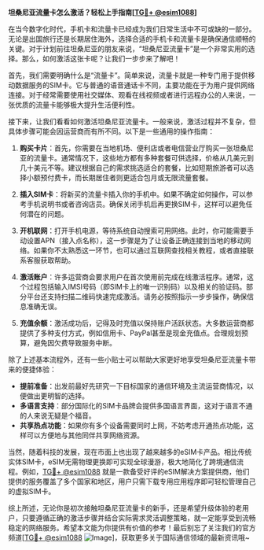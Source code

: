 **坦桑尼亚流量卡怎么激活？轻松上手指南[[TG💪+ @esim1088](https://t.me/s/esim1088)]**

在当今数字化时代，手机卡和流量卡已经成为我们日常生活中不可或缺的一部分。无论是出国旅行还是长期居住海外，选择合适的手机卡和流量卡是确保通信顺畅的关键。对于计划前往坦桑尼亚的朋友来说，“坦桑尼亚流量卡”是一个非常实用的选择。那么，如何激活这张卡呢？让我们一步步来了解吧！

首先，我们需要明确什么是“流量卡”。简单来说，流量卡就是一种专门用于提供移动数据服务的SIM卡。它与普通的语音通话卡不同，主要功能在于为用户提供网络连接。对于经常需要使用社交媒体、观看在线视频或者进行远程办公的人来说，一张优质的流量卡能够极大提升生活便利性。

接下来，让我们看看如何激活坦桑尼亚流量卡。一般来说，激活过程并不复杂，但具体步骤可能会因运营商而有所不同。以下是一些通用的操作指南：

1. **购买卡片**：首先，你需要在当地机场、便利店或者电信营业厅购买一张坦桑尼亚的流量卡。通常情况下，这些地方都有多种套餐可供选择，价格从几美元到几十美元不等。建议根据自己的需求挑选适合的套餐，比如短期旅游者可以选择小额预付费卡，而长期居住者则更适合包月或无限流量套餐。

2. **插入SIM卡**：将新买的流量卡插入你的手机中。如果不确定如何操作，可以参考手机说明书或者咨询店员。确保关闭手机后再更换SIM卡，这样可以避免任何潜在的问题。

3. **开机联网**：打开手机电源，等待系统自动搜索可用网络。此时，你可能需要手动设置APN（接入点名称），这一步骤是为了让设备正确连接到当地的移动网络。如果你不太熟悉这一环节，也可以通过互联网查找相关教程，或者直接联系客服获取帮助。

4. **激活账户**：许多运营商会要求用户在首次使用前完成在线激活程序。通常，这个过程包括输入IMSI号码（即SIM卡上的唯一识别码）以及相关的验证码。部分平台还支持扫描二维码快速完成激活。请务必按照指示一步步操作，确保信息准确无误。

5. **充值余额**：激活成功后，记得及时充值以保持账户活跃状态。大多数运营商都提供了多种支付方式，例如信用卡、PayPal甚至是现金充值点。合理规划预算，避免因欠费导致服务中断。

除了上述基本流程外，还有一些小贴士可以帮助大家更好地享受坦桑尼亚流量卡带来的便捷体验：

- **提前准备**：出发前最好先研究一下目标国家的通信环境及主流运营商情况，以便做出更明智的选择。
- **多语言支持**：部分国际化的SIM卡品牌会提供多国语言界面，这对于语言不通的人来说无疑是个福音。
- **共享热点功能**：如果你有多个设备需要同时上网，不妨考虑开通热点功能，这样可以方便地与其他同伴共享网络资源。

当然，随着科技的发展，现在市面上也出现了越来越多的eSIM卡产品。相比传统实体SIM卡，eSIM无需物理更换即可实现全球漫游，极大地简化了跨境通信流程。例如，[TG💪+ @esim1088](https://t.me/s/esim1088) 就是一款备受好评的eSIM解决方案提供商，他们提供的服务覆盖了多个国家和地区，用户只需下载专用应用程序即可轻松管理自己的虚拟SIM卡。

综上所述，无论你是初次接触坦桑尼亚流量卡的新手，还是希望升级体验的老用户，只要遵循正确的激活步骤并结合实际需求灵活调整策略，就一定能享受到流畅稳定的网络服务。希望本文能为你提供有价值的参考！最后别忘了关注我们的官方频道[[TG💪+ @esim1088](https://t.me/s/esim1088) ![Image](https://i.postimg.cc/4NQfJmqS/Snipaste-2025-05-13-00-14-12.png)]，获取更多关于国际通信领域的最新资讯哦~